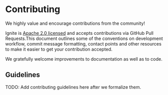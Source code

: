 # Contributing

We highly value and encourage contributions from the community!

Ignite is [Apache 2.0 licensed](LICENSE) and accepts contributions via GitHub Pull Requests.This document outlines some of the conventions on development workflow, commit message formatting, contact points and other resources to make it easier to get your contribution accepted.

We gratefully welcome improvements to documentation as well as to code.

## Guidelines

TODO: Add contributing guidelines here after we formalize them.
